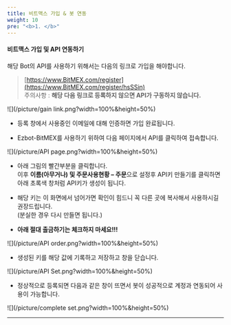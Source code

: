 ```yaml
---
title: 비트맥스 가입 & 봇 연동
weight: 10
pre: "<b>1. </b>"
---
```



#### 비트맥스 가입 및 API 연동하기


해당 Bot의 API를 사용하기 위해서는 다음의 링크로 가입을 해야합니다.

>[https://www.BitMEX.com/register](https://www.BitMEX.com/register/hsSSin)</br>
주의사항 : **해당 다음 링크로 등록하지 않으면 API가 구동하지 않습니다.**

![](/picture/gain link.png?width=100%&height=50%)

- 등록 창에서 사용중인 이메일에 대해 인증하면 가입 완료됩니다.

- Ezbot-BitMEX를 사용하기 위하여 다음 페이지에서 API를 클릭하여 접속합니다.

![](/picture/API page.png?width=100%&height=50%)

- 아래 그림의 빨간부분을 클릭합니다.</br>
이후 **이름(아무거나) 및 주문사용현황 – 주문**으로 설정후 API키 만들기를 클릭하면 아래 초록색 창처럼 API키가 생성이 됩니다.</br>

- 해당 키는 이 화면에서 넘어가면 확인이 힘드니 꼭 다른 곳에 복사해서 사용하시길 권장드립니다.</br>
(분실한 경우 다시 만들면 됩니다.)

- **아래 절대 출금하기는 체크하지 마세요!!!**

![](/picture/API order.png?width=100%&height=50%)

- 생성된 키를 해당 값에 기록하고 저장하고 창을 닫습니다.

![](/picture/API Set.png?width=100%&height=50%)

- 정상적으로 등록되면 다음과 같은 창이 뜨면서 봇이 성공적으로 계정과 연동되어 사용이 가능합니다.

![](/picture/complete set.png?width=100%&height=50%)

---